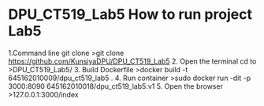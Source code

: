 # DPU_CT519_Lab5 How to run project Lab5
1.Command line git clone >git clone https://github.com/KunsiyaDPU/DPU_CT519_Lab5
2. Open the terminal cd to >DPU_CT519_Lab5/
3. Build Dockerfile >docker build -t 645162010009/dpu_ct519_lab5 .
4. Run container >sudo docker run -dit -p 3000:8090 645162010018/dpu_ct519_lab5:v1
5. Open the browser >127.0.0.1:3000/index
